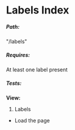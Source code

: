 # Labels Index

##### Path:
"/labels"

##### Requires:
At least one label present

##### Tests:
**View:**

1. Labels
  * Load the page

